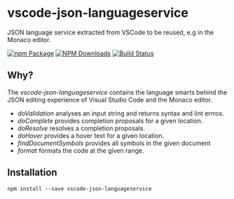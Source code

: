 # vscode-json-languageservice
JSON language service extracted from VSCode to be reused, e.g in the Monaco editor.

[![npm Package](https://img.shields.io/npm/v/vscode-json-languageservice.svg?style=flat-square)](https://www.npmjs.org/package/vscode-json-languageservice)
[![NPM Downloads](https://img.shields.io/npm/dm/vscode-json-languageservice.svg)](https://npmjs.org/package/vscode-json-languageservice)
[![Build Status](https://travis-ci.org/Microsoft/vscode-json-languageservice.svg?branch=master)](https://travis-ci.org/Microsoft/vscode-json-languageservice)

Why?
----
The _vscode-json-languageservice_ contains the language smarts behind the JSON editing experience of Visual Studio Code
and the Monaco editor.
 - *doValidation* analyses an input string and returns syntax and lint errros.
 - *doComplete* provides completion proposals for a given location.
 - *doResolve* resolves a completion proposals.
 - *doHover* provides a hover text for a given location.
 - *findDocumentSymbols* provides all symbols in the given document
 - *format* formats the code at the given range.

Installation
------------

    npm install --save vscode-json-languageservice
